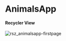 # AnimalsApp

#### Recycler View

![rsz_animalsapp-firstpage](https://user-images.githubusercontent.com/26867476/105030381-5f761f80-5a5c-11eb-90ca-32098a30085f.png)
